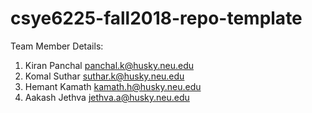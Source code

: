 # csye6225-fall2018-repo-template
Team Member Details:
1. Kiran Panchal panchal.k@husky.neu.edu
2. Komal Suthar suthar.k@husky.neu.edu
3. Hemant Kamath kamath.h@husky.neu.edu
4. Aakash Jethva jethva.a@husky.neu.edu
